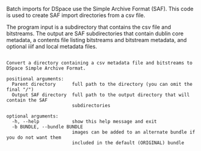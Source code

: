 Batch imports for DSpace use the Simple Archive Format (SAF). This code is used to create SAF import directories from a csv file.

The program input is a subdirectory that contains the csv file and bitstreams. The output are SAF subdirectories that contain dublin core metadata,
a contents file listing bitstreams and bitstream metadata, and optional iiif and local metadata files.

```usage: read_input.py [-h] [-b BUNDLE] Parent directory Output SAF directory

Convert a directory containing a csv metadata file and bitstreams to DSpace Simple Archive Format.

positional arguments:
  Parent directory      full path to the directory (you can omit the final "/")
  Output SAF directory  full path to the output directory that will contain the SAF
                        subdirectories

optional arguments:
  -h, --help            show this help message and exit
  -b BUNDLE, --bundle BUNDLE
                        images can be added to an alternate bundle if you do not want them
                        included in the default (ORIGINAL) bundle
